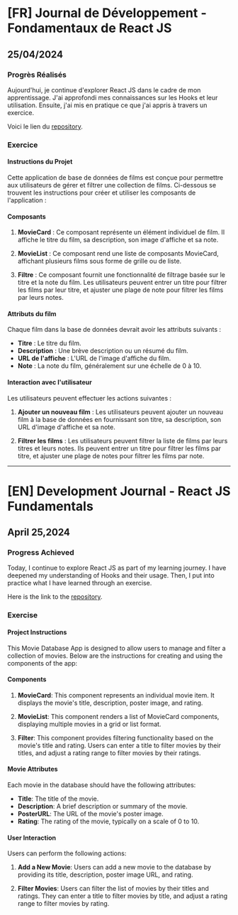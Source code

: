 # [FR] Journal de Développement - Fondamentaux de React JS

## 25/04/2024

### Progrès Réalisés

Aujourd'hui, je continue d'explorer React JS dans le cadre de mon apprentissage. J'ai approfondi mes connaissances sur les Hooks et leur utilisation. Ensuite, j'ai mis en pratique ce que j'ai appris à travers un exercice.

Voici le lien du [repository](https://github.com/Paul-Uchenna/Checkpoints/tree/main/chechpoint%20React%20JS/checkpoint4-react).

### Exercice

#### Instructions du Projet

Cette application de base de données de films est conçue pour permettre aux utilisateurs de gérer et filtrer une collection de films. Ci-dessous se trouvent les instructions pour créer et utiliser les composants de l'application :

#### Composants

1. **MovieCard** : Ce composant représente un élément individuel de film. Il affiche le titre du film, sa description, son image d'affiche et sa note.

2. **MovieList** : Ce composant rend une liste de composants MovieCard, affichant plusieurs films sous forme de grille ou de liste.

3. **Filtre** : Ce composant fournit une fonctionnalité de filtrage basée sur le titre et la note du film. Les utilisateurs peuvent entrer un titre pour filtrer les films par leur titre, et ajuster une plage de note pour filtrer les films par leurs notes.

#### Attributs du film

Chaque film dans la base de données devrait avoir les attributs suivants :

- **Titre** : Le titre du film.
- **Description** : Une brève description ou un résumé du film.
- **URL de l'affiche** : L'URL de l'image d'affiche du film.
- **Note** : La note du film, généralement sur une échelle de 0 à 10.

#### Interaction avec l'utilisateur

Les utilisateurs peuvent effectuer les actions suivantes :

1. **Ajouter un nouveau film** : Les utilisateurs peuvent ajouter un nouveau film à la base de données en fournissant son titre, sa description, son URL d'image d'affiche et sa note.

2. **Filtrer les films** : Les utilisateurs peuvent filtrer la liste de films par leurs titres et leurs notes. Ils peuvent entrer un titre pour filtrer les films par titre, et ajuster une plage de notes pour filtrer les films par note.

---

# [EN] Development Journal - React JS Fundamentals

## April 25,2024

### Progress Achieved

Today, I continue to explore React JS as part of my learning journey. I have deepened my understanding of Hooks and their usage. Then, I put into practice what I have learned through an exercise.

Here is the link to the [repository](https://github.com/Paul-Uchenna/Checkpoints/tree/main/chechpoint%20React%20JS/checkpoint4-react).

### Exercise

#### Project Instructions

This Movie Database App is designed to allow users to manage and filter a collection of movies. Below are the instructions for creating and using the components of the app:

#### Components

1. **MovieCard**: This component represents an individual movie item. It displays the movie's title, description, poster image, and rating.

2. **MovieList**: This component renders a list of MovieCard components, displaying multiple movies in a grid or list format.

3. **Filter**: This component provides filtering functionality based on the movie's title and rating. Users can enter a title to filter movies by their titles, and adjust a rating range to filter movies by their ratings.

#### Movie Attributes

Each movie in the database should have the following attributes:

- **Title**: The title of the movie.
- **Description**: A brief description or summary of the movie.
- **PosterURL**: The URL of the movie's poster image.
- **Rating**: The rating of the movie, typically on a scale of 0 to 10.

#### User Interaction

Users can perform the following actions:

1. **Add a New Movie**: Users can add a new movie to the database by providing its title, description, poster image URL, and rating.

2. **Filter Movies**: Users can filter the list of movies by their titles and ratings. They can enter a title to filter movies by title, and adjust a rating range to filter movies by rating.
